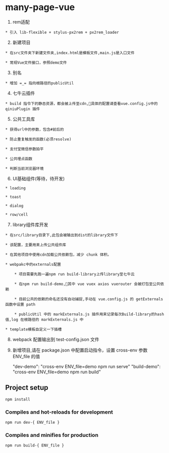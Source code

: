 # many-page-vue
  1. rem适配

    * 引入 lib-flexible + stylus-px2rem + px2rem_loader

  2. 新建项目

    * 在src文件夹下新建文件夹,index.html是模板文件,main.js是入口文件

    * 常规Vue文件接口，参照demo文件

  3. 别名

    * 增加 =_= 指向根路径的publicUtil

  4. 七牛云插件

    * build 指令下的静态资源，都会被上传至cdn,具体的配置请查看vue.config.js中的 qiniuPlugin 插件

  5. 公共工具库

    * 获得url中的参数，包含#前后的

    * 防止重复触发的函数(必须resolve)

    * 支付宝微信参数拍平

    * 公共埋点函数

    * 判断当前浏览器环境

  6. UI基础组件(等待，待开发)

    * loading

    * toast

    * dialog

    * row/cell

  7. library组件库开发

    * 在src/library目录下,此包会被输出到dist的library文件下

    * 该配置，主要用来上传公共组件库

    * 在其他项目中使用cdn加载公共依赖包，减少 chunk 体积。

    * webpakc中的externals配置
        
        * 项目需要先跑一遍npm run build-library上传library至七牛云

        * 在npm run build-demo,其中 vue vuex axios vuerouter 会被打包至公共依赖

        * 目前公共的依赖的命名还没有自动捕捉,手动在 vue.config.js 的 getExternals 函数中设置 path

        * publicUtil 中的 markExternals.js 插件用来记录每次Build-library的hash值,log 在根路径的 markExternals.js 中

    * template模板自定义一下插槽

  8. webpack 配置输出到 test-config.json 文件

  9. 新增项目,请在 package.json 中配置启动指令，设置 cross-env 参数 ENV_file 的值

      "dev-demo": "cross-env ENV_file=demo npm run serve"
      "build-demo": "cross-env ENV_file=demo npm run build" 
    
    

## Project setup
```
npm install
```

### Compiles and hot-reloads for development
```
npm run dev-{ ENV_file }
```

### Compiles and minifies for production
```
npm run build-{ ENV_file }
```

